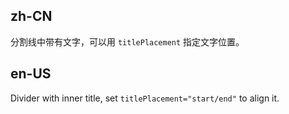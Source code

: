 ## zh-CN

分割线中带有文字，可以用 `titlePlacement` 指定文字位置。

## en-US

Divider with inner title, set `titlePlacement="start/end"` to align it.
